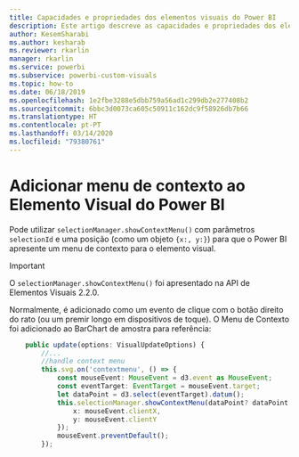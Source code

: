 ```yaml
---
title: Capacidades e propriedades dos elementos visuais do Power BI
description: Este artigo descreve as capacidades e propriedades dos elementos visuais do Power BI.
author: KesemSharabi
ms.author: kesharab
ms.reviewer: rkarlin
manager: rkarlin
ms.service: powerbi
ms.subservice: powerbi-custom-visuals
ms.topic: how-to
ms.date: 06/18/2019
ms.openlocfilehash: 1e2fbe3288e5dbb759a56ad1c299db2e277408b2
ms.sourcegitcommit: 6bbc3d0073ca605c50911c162dc9f58926db7b66
ms.translationtype: HT
ms.contentlocale: pt-PT
ms.lasthandoff: 03/14/2020
ms.locfileid: "79380761"
---
```

# <a name="add-context-menu-to-power-bi-visual"></a>Adicionar menu de contexto ao Elemento Visual do Power BI

Pode utilizar `selectionManager.showContextMenu()` com parâmetros `selectionId` e uma posição (como um objeto `{x:, y:}`) para que o Power BI apresente um menu de contexto para o elemento visual.

> [!IMPORTANT]
> O `selectionManager.showContextMenu()` foi apresentado na API de Elementos Visuais 2.2.0.

Normalmente, é adicionado como um evento de clique com o botão direito do rato (ou um premir longo em dispositivos de toque). O Menu de Contexto foi adicionado ao BarChart de amostra para referência:

```typescript
    public update(options: VisualUpdateOptions) {
        //...
        //handle context menu
        this.svg.on('contextmenu', () => {
            const mouseEvent: MouseEvent = d3.event as MouseEvent;
            const eventTarget: EventTarget = mouseEvent.target;
            let dataPoint = d3.select(eventTarget).datum();
            this.selectionManager.showContextMenu(dataPoint? dataPoint.selectionId : {}, {
                x: mouseEvent.clientX,
                y: mouseEvent.clientY
            });
            mouseEvent.preventDefault();
        });
```
